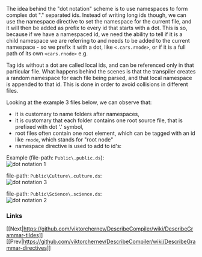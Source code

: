 The idea behind the "dot notation" scheme is to use namespaces to form complex dot "." separated ids. Instead of writing long ids though, we can use the namespace directive to set the namespace for the current file, and it will then be added as prefix to every id that starts with a dot. This is so, because if we have a namespaced id, we need the ability to tell if it is a child namespace we are referring to and needs to be added to the current namespace - so we prefix it with a dot, like `<.cars.rnode>`, or if it is a full path of its own `<cars.rnode>` e.g. 

Tag ids without a dot are called local ids, and can be referenced only in that particular file. What happens behind the scenes is that the transpiler creates a random namespace for each file being parsed, and that local namespace is appended to that id. This is done in order to avoid collisions in different files.   
  
Looking at the example 3 files below, we can observe that:  
* it is customary to name folders after namespaces,  
* it is customary that each folder contains one root source file, that is prefixed with dot '.' symbol,  
* root files often contain one root element, which can be tagged with an id like `rnode`, which stands for "root node"  
* namespace directive is used to add to id's:  
  
Example (file-path: `Public\.public.ds`):  
![dot notation 1](https://github.com/viktorchernev/DescribeCompiler/assets/72315339/dba53511-0602-4e95-9f04-ca105a7a6903)

file-path: `Public\Culture\.culture.ds`:  
![dot notation 3](https://github.com/viktorchernev/DescribeCompiler/assets/72315339/37f56df0-73c5-4c36-af26-ed149b4a5019)

file-path: `Public\Science\.science.ds`:  
![dot notation 2](https://github.com/viktorchernev/DescribeCompiler/assets/72315339/6b5235a1-4c50-468f-b463-c14bfbf67479)  
  

### Links
[[Next|https://github.com/viktorchernev/DescribeCompiler/wiki/DescribeGrammar-tildes]]  
[[Prev|https://github.com/viktorchernev/DescribeCompiler/wiki/DescribeGrammar-directives]]  
